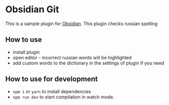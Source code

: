 # Obsidian Git
This is a sample plugin for [Obsidian](https://obsidian.md/). This plugin checks russian spelling

## How to use
- install plugin
- open editor - incorrect russian words will be highlighted
- add custom words to the dictionary in the settings of plugin if you need

## How to use for development
- `npm i` or `yarn` to install dependencies
- `npm run dev` to start compilation in watch mode.
